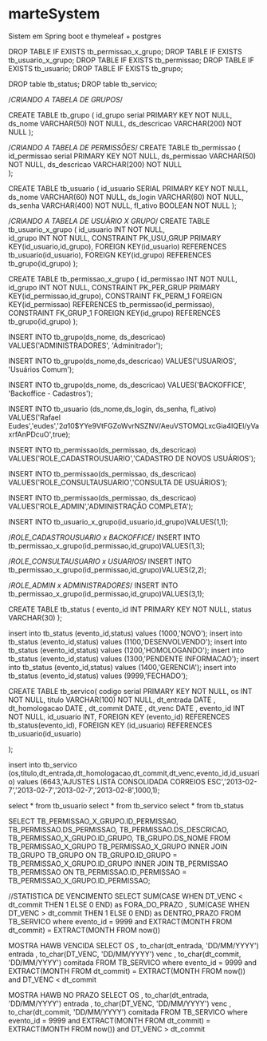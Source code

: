 # marteSystem
Sistem em Spring boot e thymeleaf +  postgres

DROP TABLE IF EXISTS tb_permissao_x_grupo;
DROP TABLE IF EXISTS tb_usuario_x_grupo;
DROP TABLE IF EXISTS tb_permissao;
DROP TABLE IF EXISTS tb_usuario;
DROP TABLE IF EXISTS tb_grupo;

DROP table tb_status;
DROP table tb_servico;


/*CRIANDO A TABELA DE GRUPOS*/

CREATE TABLE tb_grupo
( 
  id_grupo     serial         PRIMARY KEY NOT NULL,
  ds_nome      VARCHAR(50)   NOT NULL,
  ds_descricao VARCHAR(200)  NOT NULL
);


/*CRIANDO A TABELA DE PERMISSÕES*/
CREATE TABLE tb_permissao
(
   id_permissao serial PRIMARY KEY NOT NULL,
   ds_permissao VARCHAR(50)    NOT NULL,
   ds_descricao VARCHAR(200)   NOT NULL   
);

CREATE TABLE tb_usuario
(
  id_usuario SERIAL PRIMARY KEY NOT NULL,
  ds_nome    VARCHAR(60)      NOT NULL,
  ds_login   VARCHAR(60)      NOT NULL,
  ds_senha   VARCHAR(400)     NOT NULL,
  fl_ativo   BOOLEAN        NOT NULL
);

/*CRIANDO A TABELA DE USUÁRIO X GRUPO*/
CREATE TABLE tb_usuario_x_grupo
(
  id_usuario INT NOT NULL,  
  id_grupo   INT NOT NULL,
  CONSTRAINT PK_USU_GRUP   PRIMARY KEY(id_usuario,id_grupo),
  FOREIGN KEY(id_usuario) REFERENCES tb_usuario(id_usuario), 
  FOREIGN KEY(id_grupo)  REFERENCES tb_grupo(id_grupo)
);

CREATE TABLE tb_permissao_x_grupo
(
  id_permissao INT NOT NULL,  
  id_grupo     INT NOT NULL,
  CONSTRAINT PK_PER_GRUP   PRIMARY KEY(id_permissao,id_grupo),
  CONSTRAINT FK_PERM_1 FOREIGN KEY(id_permissao) REFERENCES tb_permissao(id_permissao), 
  CONSTRAINT FK_GRUP_1 FOREIGN KEY(id_grupo)  REFERENCES tb_grupo(id_grupo)
);

INSERT INTO tb_grupo(ds_nome, ds_descricao) VALUES('ADMINISTRADORES', 'Adminitrador');
 
INSERT INTO tb_grupo(ds_nome,ds_descricao) VALUES('USUARIOS', 'Usuários Comum');
 
INSERT INTO tb_grupo(ds_nome, ds_descricao) VALUES('BACKOFFICE', 'Backoffice - Cadastros');

							  
INSERT INTO tb_usuario (ds_nome,ds_login, ds_senha, fl_ativo)
VALUES('Rafael Eudes','eudes','$2a$10$YYe9VtFGZoWvrNSZNV/AeuVSTOMQLxcGia4IQEl/yVaxrfAnPDcuO',true);


								 
INSERT INTO tb_permissao(ds_permissao, ds_descricao)
 VALUES('ROLE_CADASTROUSUARIO','CADASTRO DE NOVOS USUÁRIOS');
								   
INSERT INTO tb_permissao(ds_permissao, ds_descricao)
VALUES('ROLE_CONSULTAUSUARIO','CONSULTA DE USUÁRIOS'); 
								   
INSERT INTO tb_permissao(ds_permissao, ds_descricao) 
VALUES('ROLE_ADMIN','ADMINISTRAÇÂO COMPLETA');
								   

INSERT INTO tb_usuario_x_grupo(id_usuario,id_grupo)VALUES(1,1);

/*ROLE_CADASTROUSUARIO x BACKOFFICE*/
INSERT INTO tb_permissao_x_grupo(id_permissao,id_grupo)VALUES(1,3); 
 
/*ROLE_CONSULTAUSUARIO x USUARIOS*/
INSERT INTO tb_permissao_x_grupo(id_permissao,id_grupo)VALUES(2,2);
 
/*ROLE_ADMIN x ADMINISTRADORES*/
INSERT INTO tb_permissao_x_grupo(id_permissao,id_grupo)VALUES(3,1);


CREATE TABLE tb_status
(
evento_id INT  PRIMARY KEY NOT NULL,
status VARCHAR(30)
);

insert into tb_status (evento_id,status) values (1000,'NOVO');
insert into tb_status (evento_id,status) values (1100,'DESENVOLVENDO');
insert into tb_status (evento_id,status) values (1200,'HOMOLOGANDO');
insert into tb_status (evento_id,status) values (1300,'PENDENTE INFORMACAO');
insert into tb_status (evento_id,status) values (1400,'GERENCIA');
insert into tb_status (evento_id,status) values (9999,'FECHADO');


CREATE TABLE tb_servico(
	codigo serial PRIMARY KEY NOT NULL,
	os INT NOT NULL,
	titulo VARCHAR(100) NOT NULL,
	dt_entrada DATE ,
	dt_homologacao DATE ,
	dt_commit DATE ,
    dt_venc DATE ,
	evento_id INT NOT NULL,
	id_usuario INT,
	FOREIGN KEY (evento_id) REFERENCES tb_status(evento_id),
	FOREIGN KEY (id_usuario) REFERENCES tb_usuario(id_usuario)
	
);

insert into tb_servico (os,titulo,dt_entrada,dt_homologacao,dt_commit,dt_venc,evento_id,id_usuario) 
values (6643,'AJUSTES LISTA CONSOLIDADA CORREIOS ESC','2013-02-7','2013-02-7','2013-02-7','2013-02-8',1000,1);

select * from tb_usuario
select * from tb_servico
select * from tb_status


SELECT
  TB_PERMISSAO_X_GRUPO.ID_PERMISSAO,
  TB_PERMISSAO.DS_PERMISSAO,
  TB_PERMISSAO.DS_DESCRICAO,
  TB_PERMISSAO_X_GRUPO.ID_GRUPO,
  TB_GRUPO.DS_NOME
FROM
  TB_PERMISSAO_X_GRUPO TB_PERMISSAO_X_GRUPO
INNER JOIN  TB_GRUPO TB_GRUPO ON  TB_GRUPO.ID_GRUPO = TB_PERMISSAO_X_GRUPO.ID_GRUPO 
INNER JOIN  TB_PERMISSAO TB_PERMISSAO ON TB_PERMISSAO.ID_PERMISSAO  = TB_PERMISSAO_X_GRUPO.ID_PERMISSAO;


//STATISTICA DE VENCIMENTO
SELECT SUM(CASE WHEN DT_VENC < dt_commit THEN 1 ELSE 0 END) as FORA_DO_PRAZO ,
SUM(CASE WHEN DT_VENC > dt_commit THEN 1 ELSE 0 END) as DENTRO_PRAZO 
FROM TB_SERVICO
where evento_id = 9999
and EXTRACT(MONTH FROM dt_commit) = EXTRACT(MONTH FROM now()) 

MOSTRA HAWB VENCIDA
SELECT OS ,  to_char(dt_entrada, 'DD/MM/YYYY') entrada , to_char(DT_VENC, 'DD/MM/YYYY') venc  , to_char(dt_commit, 'DD/MM/YYYY') comitada
FROM TB_SERVICO
where evento_id = 9999
and EXTRACT(MONTH FROM dt_commit) = EXTRACT(MONTH FROM now()) 
and DT_VENC < dt_commit

MOSTRA HAWB NO PRAZO
SELECT OS ,  to_char(dt_entrada, 'DD/MM/YYYY') entrada , to_char(DT_VENC, 'DD/MM/YYYY') venc  , to_char(dt_commit, 'DD/MM/YYYY') comitada
FROM TB_SERVICO
where evento_id = 9999
and EXTRACT(MONTH FROM dt_commit) = EXTRACT(MONTH FROM now()) 
and DT_VENC > dt_commit